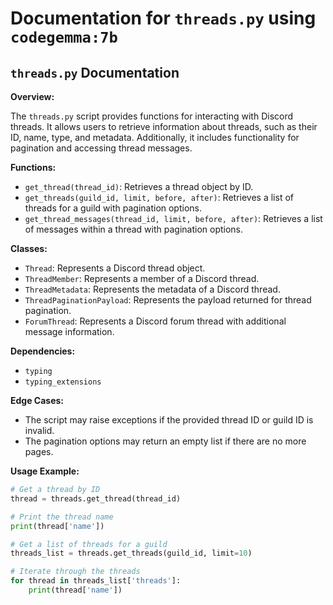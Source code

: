 # Documentation for `threads.py` using `codegemma:7b`

## `threads.py` Documentation

**Overview:**

The `threads.py` script provides functions for interacting with Discord threads. It allows users to retrieve information about threads, such as their ID, name, type, and metadata. Additionally, it includes functionality for pagination and accessing thread messages.

**Functions:**

- `get_thread(thread_id)`: Retrieves a thread object by ID.
- `get_threads(guild_id, limit, before, after)`: Retrieves a list of threads for a guild with pagination options.
- `get_thread_messages(thread_id, limit, before, after)`: Retrieves a list of messages within a thread with pagination options.

**Classes:**

- `Thread`: Represents a Discord thread object.
- `ThreadMember`: Represents a member of a Discord thread.
- `ThreadMetadata`: Represents the metadata of a Discord thread.
- `ThreadPaginationPayload`: Represents the payload returned for thread pagination.
- `ForumThread`: Represents a Discord forum thread with additional message information.

**Dependencies:**

- `typing`
- `typing_extensions`

**Edge Cases:**

- The script may raise exceptions if the provided thread ID or guild ID is invalid.
- The pagination options may return an empty list if there are no more pages.

**Usage Example:**

```python
# Get a thread by ID
thread = threads.get_thread(thread_id)

# Print the thread name
print(thread['name'])

# Get a list of threads for a guild
threads_list = threads.get_threads(guild_id, limit=10)

# Iterate through the threads
for thread in threads_list['threads']:
    print(thread['name'])
```